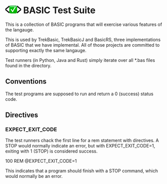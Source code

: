 # <img src="images/BasicTestSuite.png" alt="Logo" width="50" height="25"> BASIC Test Suite

This is a collection of BASIC programs that will exercise various features of the langauge.

This is used by TrekBasic, TrekBasicJ and BasicRS, three implementations of BASIC that we have implemental. All of those projects are committed to 
supporting exactly the same langauge.

Test runners (in Python, Java and Rust) simply iterate over all *.bas files found in the directory.

## Conventions

The test programs are supposed to run and return a 0 (success) status code. 

## Directives

### EXPECT_EXIT_CODE

The test runners chack the first line for a rem statement with directives. A STOP would normally indicate an error, but with EXPECT_EXIT_CODE=1, exiting with 1 (STOP) 
is considered success.

100 REM @EXPECT_EXIT_CODE=1

This indicates that a program should finish with a STOP command, which would normally be an error.



